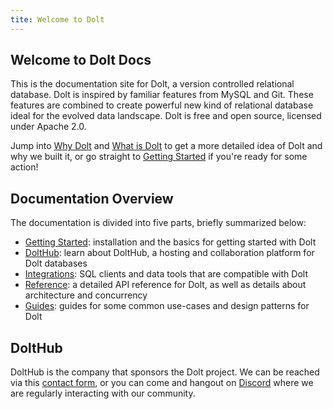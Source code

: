 ```yaml
---
tite: Welcome to Dolt
---
```


## Welcome to Dolt Docs

This is the documentation site for Dolt, a version controlled relational database. Dolt is inspired by familiar features from MySQL and Git. These features are combined to create powerful new kind of relational database ideal for the evolved data landscape. Dolt is free and open source, licensed under Apache 2.0.

Jump into [Why Dolt](why-dolt.md) and [What is Dolt](what-is-dolt.md) to get a more detailed idea of Dolt and why we built it, or go straight to [Getting Started](../getting-started) if you're ready for some action!


## Documentation Overview

The documentation is divided into five parts, briefly summarized below:
- [Getting Started](../getting-started/installation.md): installation and the basics for getting started with Dolt
- [DoltHub](../dolthub/getting-started.md): learn about DoltHub, a hosting and collaboration platform for Dolt databases
- [Integrations](../integrations/sql-clients.md): SQL clients and data tools that are compatible with Dolt
- [Reference](../reference/cli.md): a detailed API reference for Dolt, as well as details about architecture and concurrency
- [Guides](../guides/sql-sync.md): guides for some common use-cases and design patterns for Dolt

## DoltHub

DoltHub is the company that sponsors the Dolt project. We can be reached via this [contact form](https://www.dolthub.com/contact), or you can come and hangout on [Discord](https://discord.com/invite/RFwfYpu) where we are regularly interacting with our community.
